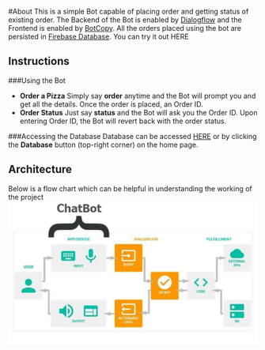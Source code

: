 #About
This is a simple Bot capable of placing order and getting status of existing order.
The Backend of the Bot is enabled by [Dialogflow](https://dialogflow.com/ "Dialogflow") and the Frontend is enabled by [BotCopy](http://botcopy.com/ "BotCopy"). All the orders placed using the bot are persisted in [Firebase Database](https://firebase.google.com/ "Firebase Database").
 You can try it out HERE


## Instructions

###Using the Bot

- **Order a Pizza**
Simply say **order** anytime and the Bot will prompt you and get all the details. Once the order is placed, an Order ID.
- **Order Status**
Just say **status** and the Bot will ask you the Order ID. Upon entering Order ID, the Bot will revert back with the order status.

###Accessing the Database
Database can be accessed [HERE](bit.ly/YoYo-DB "HERE") or by clicking the **Database** button (top-right corner) on the home page.

## Architecture
Below is a flow chart which can be helpful in understanding the working of the project
![](architecture.png)
